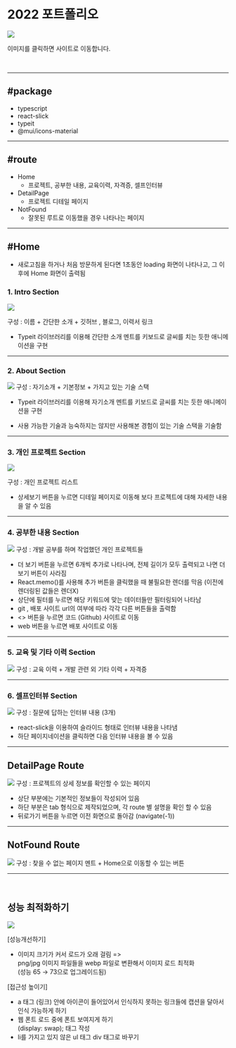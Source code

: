 # 2022 포트폴리오

<a href="https://h-m-portfolio.netlify.app/" target="_blank"><img src="./public/assets/portfolio.png" /></a>

이미지를 클릭하면 사이트로 이동합니다.

<br>

---

## #package

- typescript
- react-slick
- typeit
- @mui/icons-material

---

## #route

- Home
  - 프로젝트, 공부한 내용, 교육이력, 자격증, 셀프인터뷰
- DetailPage
  - 프로젝트 디테일 페이지
- NotFound
  - 잘못된 루트로 이동했을 경우 나타나는 페이지

---

## #Home

- 새로고침을 하거나 처음 방문하게 된다면 1초동안 loading 화면이 나타나고, 그 이후에 Home 화면이 출력됨

### 1. Intro Section

<img src="./mdImg/portfolio2022.png">

구성 : 이름 + 간단한 소개 + 깃허브 , 블로그, 이력서 링크

- Typeit 라이브러리를 이용해 간단한 소개 멘트를 키보드로 글씨를 치는 듯한 애니메이션을 구현

---

### 2. About Section

<img src="./mdImg/about.png">
구성 : 자기소개 + 기본정보 + 가지고 있는 기술 스택

- Typeit 라이브러리를 이용해 자기소개 멘트를 키보드로 글씨를 치는 듯한 애니메이션을 구현

- 사용 가능한 기술과 능숙하지는 않지만 사용해본 경험이 있는 기술 스택을 기술함

---

### 3. 개인 프로젝트 Section

<img src="./mdImg/projects.png">

구성 : 개인 프로젝트 리스트

- 상세보기 버튼을 누르면 디테일 페이지로 이동해 보다 프로젝트에 대해 자세한 내용을 알 수 있음

---

### 4. 공부한 내용 Section

<img src="./mdImg/hm-study.png">
구성 : 개발 공부를 하며 작업했던 개인 프로젝트들

- 더 보기 버튼을 누르면 6개씩 추가로 나타나며, 전체 길이가 모두 출력되고 나면 더보기 버튼이 사라짐
- React.memo()를 사용해 추가 버튼을 클릭했을 때 불필요한 렌더를 막음 (이전에 렌더링된 값들은 렌더X)
- 상단에 필터를 누르면 해당 키워드에 맞는 데이터들만 필터링되어 나타남
- git , 배포 사이트 url의 여부에 따라 각각 다른 버튼들을 출력함
- <> 버튼을 누르면 코드 (Github) 사이트로 이동
- web 버튼을 누르면 배포 사이트로 이동

---

### 5. 교육 및 기타 이력 Section

<img src="./mdImg/exp.png">
구성 : 교육 이력 + 개발 관련 외 기타 이력 + 자격증

---

### 6. 셀프인터뷰 Section

<img src="./mdImg/interview.png">
구성 : 질문에 답하는 인터뷰 내용 (3개)

- react-slick을 이용하여 슬라이드 형태로 인터뷰 내용을 나타냄
- 하단 페이지네이션을 클릭하면 다음 인터뷰 내용을 볼 수 있음

---

## DetailPage Route

<img src="./mdImg/detailpage.png" />
구성 : 프로젝트의 상세 정보를 확인할 수 있는 페이지

- 상단 부분에는 기본적인 정보들이 작성되어 있음
- 하단 부분은 tab 형식으로 제작되었으며, 각 route 별 설명을 확인 할 수 있음
- 뒤로가기 버튼을 누르면 이전 화면으로 돌아감 (navigate(-1))

---

## NotFound Route

<img src="./mdImg/notfound.png" />
구성 : 찾을 수 없는 페이지 멘트 + Home으로 이동할 수 있는 버튼

<br>

---

<br>

## 성능 최적화하기

<img src="./mdImg/pagespeed.jpg" />

[성능개선하기]

- 이미지 크기가 커서 로드가 오래 걸림 => <br>
  png/jpg 이미지 파일들을 webp 파일로 변환해서 이미지 로드 최적화<br> (성능 65 → 73으로 업그레이드됨)

[접근성 높이기]

- a 태그 (링크) 안에 아이콘이 들어있어서 인식하지 못하는 링크들에 캡션을 달아서 인식 가능하게 하기
- 웹 폰트 로드 중에 폰트 보여지게 하기<br> (display: swap); 태그 작성
- li를 가지고 있지 않은 ul 태그 div 태그로 바꾸기
